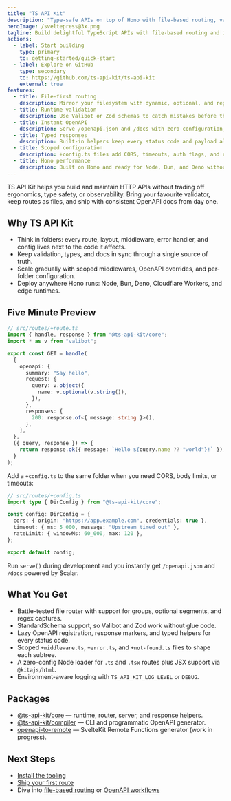 ```yaml
---
title: "TS API Kit"
description: "Type-safe APIs on top of Hono with file-based routing, validation, and instant OpenAPI."
heroImage: /sveltepress@3x.png
tagline: Build delightful TypeScript APIs with file-based routing and instant OpenAPI.
actions:
  - label: Start building
    type: primary
    to: getting-started/quick-start
  - label: Explore on GitHub
    type: secondary
    to: https://github.com/ts-api-kit/ts-api-kit
    external: true
features:
  - title: File-first routing
    description: Mirror your filesystem with dynamic, optional, and regex segments out of the box.
  - title: Runtime validation
    description: Use Valibot or Zod schemas to catch mistakes before they reach your handlers.
  - title: Instant OpenAPI
    description: Serve /openapi.json and /docs with zero configuration, or emit static specs in CI.
  - title: Typed responses
    description: Built-in helpers keep every status code and payload aligned with your contracts.
  - title: Scoped configuration
    description: +config.ts files add CORS, timeouts, auth flags, and rate limit hints per folder.
  - title: Hono performance
    description: Built on Hono and ready for Node, Bun, and Deno without rewriting your handlers.
---
```


TS API Kit helps you build and maintain HTTP APIs without trading off ergonomics, type safety, or observability. Bring your favourite validator, keep routes as files, and ship with consistent OpenAPI docs from day one.

## Why TS API Kit

- Think in folders: every route, layout, middleware, error handler, and config lives next to the code it affects.
- Keep validation, types, and docs in sync through a single source of truth.
- Scale gradually with scoped middlewares, OpenAPI overrides, and per-folder configuration.
- Deploy anywhere Hono runs: Node, Bun, Deno, Cloudflare Workers, and edge runtimes.

## Five Minute Preview

```ts
// src/routes/+route.ts
import { handle, response } from "@ts-api-kit/core";
import * as v from "valibot";

export const GET = handle(
  {
    openapi: {
      summary: "Say hello",
      request: {
        query: v.object({
          name: v.optional(v.string()),
        }),
      },
      responses: {
        200: response.of<{ message: string }>(),
      },
    },
  },
  ({ query, response }) => {
    return response.ok({ message: `Hello ${query.name ?? "world"}!` });
  }
);
```

Add a `+config.ts` to the same folder when you need CORS, body limits, or timeouts:

```ts
// src/routes/+config.ts
import type { DirConfig } from "@ts-api-kit/core";

const config: DirConfig = {
  cors: { origin: "https://app.example.com", credentials: true },
  timeout: { ms: 5_000, message: "Upstream timed out" },
  rateLimit: { windowMs: 60_000, max: 120 },
};

export default config;
```

Run `serve()` during development and you instantly get `/openapi.json` and `/docs` powered by Scalar.

## What You Get

- Battle-tested file router with support for groups, optional segments, and regex captures.
- StandardSchema support, so Valibot and Zod work without glue code.
- Lazy OpenAPI registration, response markers, and typed helpers for every status code.
- Scoped `+middleware.ts`, `+error.ts`, and `+not-found.ts` files to shape each subtree.
- A zero-config Node loader for `.ts` and `.tsx` routes plus JSX support via `@kitajs/html`.
- Environment-aware logging with `TS_API_KIT_LOG_LEVEL` or `DEBUG`.

## Packages

- [@ts-api-kit/core](/packages/ts-api-core) &mdash; runtime, router, server, and response helpers.
- [@ts-api-kit/compiler](/packages/ts-api-compiler) &mdash; CLI and programmatic OpenAPI generator.
- [openapi-to-remote](/packages/openapi-to-remote) &mdash; SvelteKit Remote Functions generator (work in progress).

## Next Steps

- [Install the tooling](/getting-started/installation)
- [Ship your first route](/getting-started/quick-start)
- Dive into [file-based routing](/guides/file-based-routing) or [OpenAPI workflows](/guides/openapi-generation)
